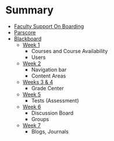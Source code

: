 # Summary

* [Faculty Support On Boarding](README.md)
* [Parscore](parscore.md)
* [Blackboard](blackboard/README.md)
  * [Week 1](blackboard/week_1.md)
    * Courses and Course Availability
    * Users
  * [Week 2](blackboard/week_2.md)
    * Navigation bar
    * Content Areas
  * [Weeks 3 & 4](blackboard/week_3.md)
    * Grade Center
  * [Week 5](blackboard/week_5.md)
    * Tests (Assessment)
  * [Week 6](blackboard/week_6.md)
    * Discussion Board
    * Groups
  * [Week 7](blackboard/week_7.md)
    * Blogs, Journals
